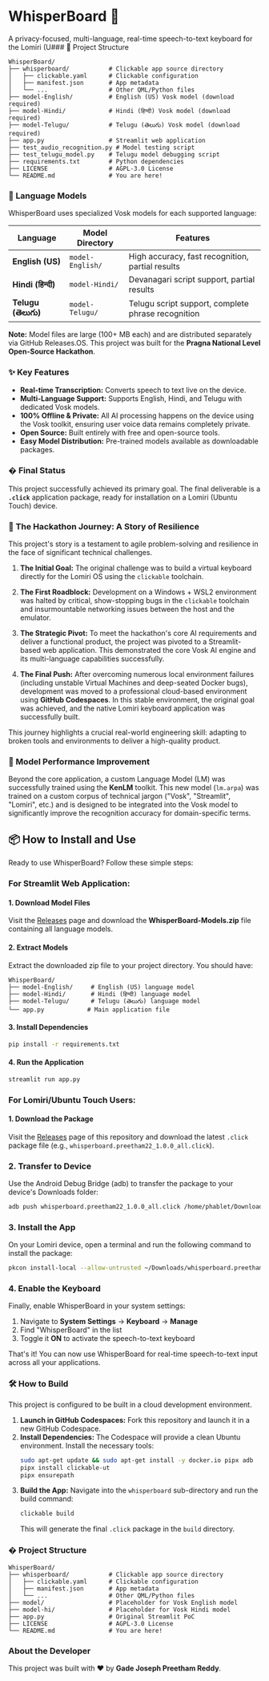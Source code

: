 # WhisperBoard 🎤

A privacy-focused, multi-language, real-time speech-to-text keyboard for the Lomiri (U### 📁 Project Structure
```
WhisperBoard/
├── whisperboard/           # Clickable app source directory
│   ├── clickable.yaml      # Clickable configuration
│   ├── manifest.json       # App metadata
│   └── ...                 # Other QML/Python files
├── model-English/          # English (US) Vosk model (download required)
├── model-Hindi/            # Hindi (हिन्दी) Vosk model (download required)  
├── model-Telugu/           # Telugu (తెలుగు) Vosk model (download required)
├── app.py                  # Streamlit web application
├── test_audio_recognition.py # Model testing script
├── test_telugu_model.py    # Telugu model debugging script
├── requirements.txt        # Python dependencies
├── LICENSE                 # AGPL-3.0 License
└── README.md               # You are here!
```

### 🤖 Language Models

WhisperBoard uses specialized Vosk models for each supported language:

| Language | Model Directory | Features |
|----------|-----------------|----------|
| **English (US)** | `model-English/` | High accuracy, fast recognition, partial results |
| **Hindi (हिन्दी)** | `model-Hindi/` | Devanagari script support, partial results |  
| **Telugu (తెలుగు)** | `model-Telugu/` | Telugu script support, complete phrase recognition |

**Note:** Model files are large (100+ MB each) and are distributed separately via GitHub Releases.OS. This project was built for the **Pragna National Level Open-Source Hackathon**.

### ✨ Key Features

* **Real-time Transcription:** Converts speech to text live on the device.
* **Multi-Language Support:** Supports English, Hindi, and Telugu with dedicated Vosk models.
* **100% Offline & Private:** All AI processing happens on the device using the Vosk toolkit, ensuring user voice data remains completely private.
* **Open Source:** Built entirely with free and open-source tools.
* **Easy Model Distribution:** Pre-trained models available as downloadable packages.

### � Final Status

This project successfully achieved its primary goal. The final deliverable is a **`.click`** application package, ready for installation on a Lomiri (Ubuntu Touch) device.

### 🚀 The Hackathon Journey: A Story of Resilience

This project's story is a testament to agile problem-solving and resilience in the face of significant technical challenges.

1.  **The Initial Goal:** The original challenge was to build a virtual keyboard directly for the Lomiri OS using the `clickable` toolchain.

2.  **The First Roadblock:** Development on a Windows + WSL2 environment was halted by critical, show-stopping bugs in the `clickable` toolchain and insurmountable networking issues between the host and the emulator.

3.  **The Strategic Pivot:** To meet the hackathon's core AI requirements and deliver a functional product, the project was pivoted to a Streamlit-based web application. This demonstrated the core Vosk AI engine and its multi-language capabilities successfully.

4.  **The Final Push:** After overcoming numerous local environment failures (including unstable Virtual Machines and deep-seated Docker bugs), development was moved to a professional cloud-based environment using **GitHub Codespaces**. In this stable environment, the original goal was achieved, and the native Lomiri keyboard application was successfully built.

This journey highlights a crucial real-world engineering skill: adapting to broken tools and environments to deliver a high-quality product.

### 🧠 Model Performance Improvement

Beyond the core application, a custom Language Model (LM) was successfully trained using the **KenLM** toolkit. This new model (`lm.arpa`) was trained on a custom corpus of technical jargon ("Vosk", "Streamlit", "Lomiri", etc.) and is designed to be integrated into the Vosk model to significantly improve the recognition accuracy for domain-specific terms.

## 📦 How to Install and Use

Ready to use WhisperBoard? Follow these simple steps:

### For Streamlit Web Application:

#### 1. Download Model Files
Visit the [Releases](https://github.com/preetham-22/WhisperBoard/releases) page and download the **WhisperBoard-Models.zip** file containing all language models.

#### 2. Extract Models
Extract the downloaded zip file to your project directory. You should have:
```
WhisperBoard/
├── model-English/     # English (US) language model
├── model-Hindi/       # Hindi (हिन्दी) language model
├── model-Telugu/      # Telugu (తెలుగు) language model
└── app.py            # Main application file
```

#### 3. Install Dependencies
```bash
pip install -r requirements.txt
```

#### 4. Run the Application
```bash
streamlit run app.py
```

### For Lomiri/Ubuntu Touch Users:

#### 1. Download the Package
Visit the [Releases](https://github.com/preetham-22/WhisperBoard/releases) page of this repository and download the latest `.click` package file (e.g., `whisperboard.preetham22_1.0.0_all.click`).

### 2. Transfer to Device
Use the Android Debug Bridge (adb) to transfer the package to your device's Downloads folder:

```bash
adb push whisperboard.preetham22_1.0.0_all.click /home/phablet/Downloads/
```

### 3. Install the App
On your Lomiri device, open a terminal and run the following command to install the package:

```bash
pkcon install-local --allow-untrusted ~/Downloads/whisperboard.preetham22_1.0.0_all.click
```

### 4. Enable the Keyboard
Finally, enable WhisperBoard in your system settings:
1. Navigate to **System Settings** → **Keyboard** → **Manage**
2. Find "WhisperBoard" in the list
3. Toggle it **ON** to activate the speech-to-text keyboard

That's it! You can now use WhisperBoard for real-time speech-to-text input across all your applications.

### 🛠️ How to Build

This project is configured to be built in a cloud development environment.

1.  **Launch in GitHub Codespaces:** Fork this repository and launch it in a new GitHub Codespace.
2.  **Install Dependencies:** The Codespace will provide a clean Ubuntu environment. Install the necessary tools:
    ```bash
    sudo apt-get update && sudo apt-get install -y docker.io pipx adb
    pipx install clickable-ut
    pipx ensurepath
    ```
3.  **Build the App:** Navigate into the `whisperboard` sub-directory and run the build command:
    ```bash
    clickable build
    ```
    This will generate the final `.click` package in the `build` directory.

### � Project Structure
```
WhisperBoard/
├── whisperboard/           # Clickable app source directory
│   ├── clickable.yaml      # Clickable configuration
│   ├── manifest.json       # App metadata
│   └── ...                 # Other QML/Python files
├── model/                  # Placeholder for Vosk English model
├── model-hi/               # Placeholder for Vosk Hindi model
├── app.py                  # Original Streamlit PoC
├── LICENSE                 # AGPL-3.0 License
└── README.md               # You are here!
```

### About the Developer

This project was built with ❤️ by **Gade Joseph Preetham Reddy**.
